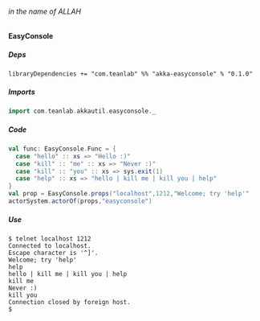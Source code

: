 ###### in the name of ALLAH

#### EasyConsole

##### Deps

```
libraryDependencies += "com.teanlab" %% "akka-easyconsole" % "0.1.0"
```

##### Imports

```scala
import com.teanlab.akkautil.easyconsole._
```

##### Code

```scala
val func: EasyConsole.Func = {
  case "hello" :: xs => "Hello :)"
  case "kill" :: "me" :: xs => "Never :)"
  case "kill" :: "you" :: xs => sys.exit(1)
  case "help" :: xs => "hello | kill me | kill you | help"
}
val prop = EasyConsole.props("localhost",1212,"Welcome; try 'help'"
actorSystem.actorOf(props,"easyconsole")
```

##### Use

```
$ telnet localhost 1212
Connected to localhost.
Escape character is '^]'.
Welcome; try 'help'
help
hello | kill me | kill you | help
kill me
Never :)
kill you
Connection closed by foreign host.
$
```